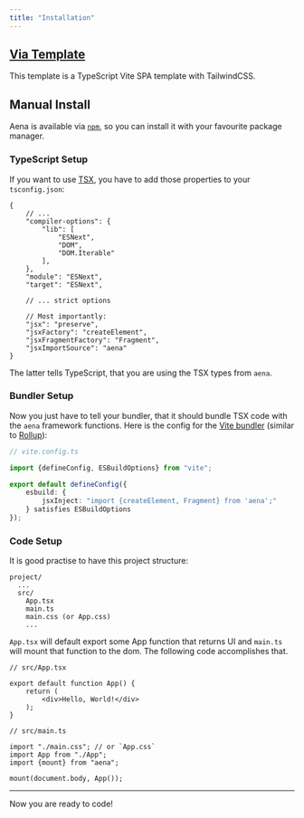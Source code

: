 ```yaml
---
title: "Installation"
---
```


## [Via Template](https://github.com/trombecher/aena-template)

This template is a TypeScript Vite SPA template with TailwindCSS.

## Manual Install

Aena is available via [`npm`](https://www.npmjs.com/package/aena), so you can install it with your favourite package manager.

### TypeScript Setup

If you want to use [TSX](https://www.typescriptlang.org/docs/handbook/jsx.html), you have to add those properties to your `tsconfig.json`:

```json5
{
    // ...
    "compiler-options": {
        "lib": [
            "ESNext",
            "DOM",
            "DOM.Iterable"
        ],
    },
    "module": "ESNext",
    "target": "ESNext",
    
    // ... strict options
    
    // Most importantly:
    "jsx": "preserve",
    "jsxFactory": "createElement",
    "jsxFragmentFactory": "Fragment",
    "jsxImportSource": "aena"
}
```

The latter tells TypeScript, that you are using the TSX types from `aena`.

### Bundler Setup

Now you just have to tell your bundler, that it should bundle TSX code with the `aena` framework functions. Here is the config for the [Vite bundler](https://vitejs.dev/) (similar to [Rollup](https://rollupjs.org/)):

```ts
// vite.config.ts

import {defineConfig, ESBuildOptions} from "vite";

export default defineConfig({
    esbuild: {
        jsxInject: "import {createElement, Fragment} from 'aena';"
    } satisfies ESBuildOptions
});
```

### Code Setup

It is good practise to have this project structure:

```
project/
  ...
  src/
    App.tsx
    main.ts
    main.css (or App.css)
    ...
```

`App.tsx` will default export some App function that returns UI and `main.ts` will mount that function to the dom. The following code accomplishes that.

```tsx
// src/App.tsx

export default function App() {
    return (
        <div>Hello, World!</div>
    );
}
```

```tsx
// src/main.ts

import "./main.css"; // or `App.css`
import App from "./App";
import {mount} from "aena";

mount(document.body, App());
```

---

Now you are ready to code!